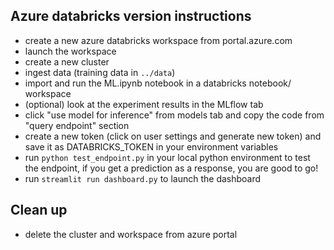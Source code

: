 ## Azure databricks version instructions
- create a new azure databricks workspace from portal.azure.com
- launch the workspace
- create a new cluster
- ingest data (training data in `../data`)
- import and run the ML.ipynb notebook in a databricks notebook/ workspace
- (optional) look at the experiment results in the MLflow tab
- click "use model for inference" from models tab and copy the code from "query endpoint" section
- create a new token (click on user settings and generate new token) and save it as DATABRICKS_TOKEN in your environment variables
- run `python test_endpoint.py` in your local python environment to test the endpoint, if you get a prediction as a response, you are good to go!
- run `streamlit run dashboard.py` to launch the dashboard

## Clean up
- delete the cluster and workspace from azure portal